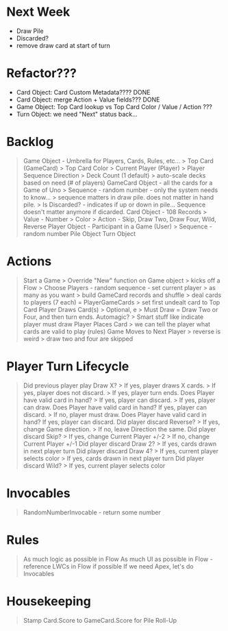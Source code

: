 # Next Week

- Draw Pile
- Discarded?
- remove draw card at start of turn

# Refactor???

- Card Object: Card Custom Metadata???? DONE
- Card Object: merge Action + Value fields??? DONE
- Game Object: Top Card lookup vs Top Card Color / Value / Action ???
- Turn Object: we need "Next" status back... 

# Backlog

> Game Object - Umbrella for Players, Cards, Rules, etc...
    > Top Card (GameCard)
    > Top Card Color
    > Current Player (Player)
    > Player Sequence Direction
    > Deck Count (1 default)
        > auto-scale decks based on need (# of players)
> GameCard Object - all the cards for a Game of Uno
    > Sequence - random number - only the system needs to know...
        > sequence matters in draw pile. does not matter in hand pile. 
    > Is Discarded? - indicates if up or down in pile... Sequence doesn't matter anymore if dicarded.
> Card Object - 108 Records
    > Value - Number
    > Color
    > Action - Skip, Draw Two, Draw Four, Wild, Reverse
> Player Object - Participant in a Game (User)
    > Sequence - random number
> Pile Object
> Turn Object

# Actions

> Start a Game
    > Override "New" function on Game object
        > kicks off a Flow
    > Choose Players - random sequence - set current player
        > as many as you want
        > build GameCard records and shuffle
    > deal cards to players (7 each) = PlayerGameCards
    > set first undealt card to Top Card
> Player Draws Card(s)
    > Optional, e
    > Must Draw = Draw Two or Four, and then turn ends. Automagic?
    > Smart stuff like indicate player must draw
> Player Places Card
    > we can tell the player what cards are valid to play (rules)
> Game Moves to Next Player
    > reverse is weird
    > draw two and four are skipped

# Player Turn Lifecycle

> Did previous player play Draw X?
    > If yes, player draws X cards.
    > If yes, player does not discard.
    > If yes, player turn ends.
> Does Player have valid card in hand?
    > If yes, player can discard.
    > If yes, player can draw.
        Does Player have valid card in hand?
            If yes, player can discard.
    > If no, player must draw.
        Does Player have valid card in hand?
            If yes, player can discard.
> Did player discard Reverse?
    > If yes, change Game direction.
    > If no, leave Direction the same.
> Did player discard Skip?
    > If yes, change Current Player +/-2
    > If no, change Current Player +/-1
> Did player discard Draw 2?
    > If yes, cards drawn in next player turn
> Did player discard Draw 4?
    > If yes, current player selects color
    > If yes, cards drawn in next player turn
> Did player discard Wild?
    > If yes, current player selects color

# Invocables

> RandomNumberInvocable - return some number 

# Rules

> As much logic as possible in Flow
> As much UI as possible in Flow - reference LWCs in Flow if possible
> If we need Apex, let's do Invocables

# Housekeeping

> Stamp Card.Score to GameCard.Score for Pile Roll-Up

